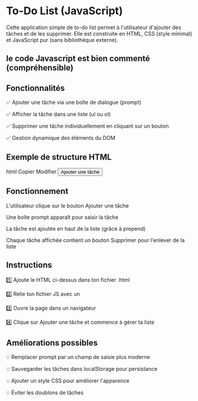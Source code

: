 # To-Do List (JavaScript)
Cette application simple de to-do list permet à l'utilisateur d'ajouter des tâches et de les supprimer. Elle est construite en HTML, CSS (style minimal) et JavaScript pur (sans bibliothèque externe).

## le code Javascript est bien commenté (compréhensible)

## Fonctionnalités
✅ Ajouter une tâche via une boîte de dialogue (prompt)

✅ Afficher la tâche dans une liste (ul ou ol)

✅ Supprimer une tâche individuellement en cliquant sur un bouton

✅ Gestion dynamique des éléments du DOM

## Exemple de structure HTML
html
Copier
Modifier
<button id="addBtn">Ajouter une tâche</button>
<ul id="liste"></ul>

## Fonctionnement
L'utilisateur clique sur le bouton Ajouter une tâche

Une boîte prompt apparaît pour saisir la tâche

La tâche est ajoutée en haut de la liste (grâce à prepend)

Chaque tâche affichée contient un bouton Supprimer pour l'enlever de la liste

## Instructions
1️⃣ Ajoute le HTML ci-dessus dans ton fichier .html

2️⃣ Relie ton fichier JS avec un <script src="..."></script>

3️⃣ Ouvre la page dans un navigateur

4️⃣ Clique sur Ajouter une tâche et commence à gérer ta liste

## Améliorations possibles
💡 Remplacer prompt par un champ de saisie plus moderne

💡 Sauvegarder les tâches dans localStorage pour persistance

💡 Ajouter un style CSS pour améliorer l'apparence

💡 Éviter les doublons de tâches

